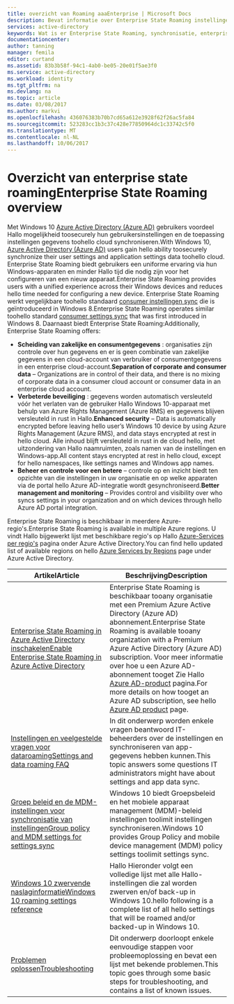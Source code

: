 ```yaml
---
title: overzicht van Roaming aaaEnterprise | Microsoft Docs
description: Bevat informatie over Enterprise State Roaming instellingen in Windows-apparaten. Enterprise State Roaming biedt gebruikers een uniforme ervaring via hun Windows-apparaten en minder Hallo tijd die nodig zijn voor het configureren van een nieuw apparaat.
services: active-directory
keywords: Wat is er Enterprise State Roaming, synchronisatie, enterprise, windows-cloud
documentationcenter: 
author: tanning
manager: femila
editor: curtand
ms.assetid: 83b3b58f-94c1-4ab0-be05-20e01f5ae3f0
ms.service: active-directory
ms.workload: identity
ms.tgt_pltfrm: na
ms.devlang: na
ms.topic: article
ms.date: 03/08/2017
ms.author: markvi
ms.openlocfilehash: 436076383b70b7cd65a612e3928f62f26ac5fa84
ms.sourcegitcommit: 523283cc1b3c37c428e77850964dc1c33742c5f0
ms.translationtype: MT
ms.contentlocale: nl-NL
ms.lasthandoff: 10/06/2017
---
```

# <a name="enterprise-state-roaming-overview"></a><span data-ttu-id="f9c60-105">Overzicht van enterprise state roaming</span><span class="sxs-lookup"><span data-stu-id="f9c60-105">Enterprise State Roaming overview</span></span>
<span data-ttu-id="f9c60-106">Met Windows 10 [Azure Active Directory (Azure AD)](active-directory-whatis.md) gebruikers voordeel Hallo mogelijkheid toosecurely hun gebruikersinstellingen en de toepassing instellingen gegevens toohello cloud synchroniseren.</span><span class="sxs-lookup"><span data-stu-id="f9c60-106">With Windows 10, [Azure Active Directory (Azure AD)](active-directory-whatis.md) users gain hello ability toosecurely synchronize their user settings and application settings data toohello cloud.</span></span> <span data-ttu-id="f9c60-107">Enterprise State Roaming biedt gebruikers een uniforme ervaring via hun Windows-apparaten en minder Hallo tijd die nodig zijn voor het configureren van een nieuw apparaat.</span><span class="sxs-lookup"><span data-stu-id="f9c60-107">Enterprise State Roaming provides users with a unified experience across their Windows devices and reduces hello time needed for configuring a new device.</span></span> <span data-ttu-id="f9c60-108">Enterprise State Roaming werkt vergelijkbare toohello standaard [consumer instellingen sync](http://windows.microsoft.com/en-US/windows-8/sync-settings-pcs) die is geïntroduceerd in Windows 8.</span><span class="sxs-lookup"><span data-stu-id="f9c60-108">Enterprise State Roaming operates similar toohello standard [consumer settings sync](http://windows.microsoft.com/en-US/windows-8/sync-settings-pcs) that was first introduced in Windows 8.</span></span> <span data-ttu-id="f9c60-109">Daarnaast biedt Enterprise State Roaming:</span><span class="sxs-lookup"><span data-stu-id="f9c60-109">Additionally, Enterprise State Roaming offers:</span></span>

* <span data-ttu-id="f9c60-110">**Scheiding van zakelijke en consumentgegevens** : organisaties zijn controle over hun gegevens en er is geen combinatie van zakelijke gegevens in een cloud-account van verbruiker of consumentgegevens in een enterprise cloud-account.</span><span class="sxs-lookup"><span data-stu-id="f9c60-110">**Separation of corporate and consumer data** – Organizations are in control of their data, and there is no mixing of corporate data in a consumer cloud account or consumer data in an enterprise cloud account.</span></span>
* <span data-ttu-id="f9c60-111">**Verbeterde beveiliging** : gegevens worden automatisch versleuteld vóór het verlaten van de gebruiker Hallo Windows 10-apparaat met behulp van Azure Rights Management (Azure RMS) en gegevens blijven versleuteld in rust in Hallo.</span><span class="sxs-lookup"><span data-stu-id="f9c60-111">**Enhanced security** – Data is automatically encrypted before leaving hello user’s Windows 10 device by using Azure Rights Management (Azure RMS), and data stays encrypted at rest in hello cloud.</span></span> <span data-ttu-id="f9c60-112">Alle inhoud blijft versleuteld in rust in de cloud hello, met uitzondering van Hallo naamruimten, zoals namen van de instellingen en Windows-app.</span><span class="sxs-lookup"><span data-stu-id="f9c60-112">All content stays encrypted at rest in hello cloud, except for hello namespaces, like settings names and Windows app names.</span></span>  
* <span data-ttu-id="f9c60-113">**Beheer en controle voor een betere** – controle op en inzicht biedt ten opzichte van die instellingen in uw organisatie en op welke apparaten via de portal hello Azure AD-integratie wordt gesynchroniseerd.</span><span class="sxs-lookup"><span data-stu-id="f9c60-113">**Better management and monitoring** – Provides control and visibility over who syncs settings in your organization and on which devices through hello Azure AD portal integration.</span></span> 

<span data-ttu-id="f9c60-114">Enterprise State Roaming is beschikbaar in meerdere Azure-regio's.</span><span class="sxs-lookup"><span data-stu-id="f9c60-114">Enterprise State Roaming is available in multiple Azure regions.</span></span> <span data-ttu-id="f9c60-115">U vindt Hallo bijgewerkt lijst met beschikbare regio's op Hallo [Azure-Services per regio's](https://azure.microsoft.com/regions/#services) pagina onder Azure Active Directory.</span><span class="sxs-lookup"><span data-stu-id="f9c60-115">You can find hello updated list of available regions on hello [Azure Services by Regions](https://azure.microsoft.com/regions/#services) page under Azure Active Directory.</span></span>

| <span data-ttu-id="f9c60-116">Artikel</span><span class="sxs-lookup"><span data-stu-id="f9c60-116">Article</span></span> | <span data-ttu-id="f9c60-117">Beschrijving</span><span class="sxs-lookup"><span data-stu-id="f9c60-117">Description</span></span> |
| --- | --- |
| [<span data-ttu-id="f9c60-118">Enterprise State Roaming in Azure Active Directory inschakelen</span><span class="sxs-lookup"><span data-stu-id="f9c60-118">Enable Enterprise State Roaming in Azure Active Directory</span></span>](active-directory-windows-enterprise-state-roaming-enable.md) |<span data-ttu-id="f9c60-119">Enterprise State Roaming is beschikbaar tooany organisatie met een Premium Azure Active Directory (Azure AD) abonnement.</span><span class="sxs-lookup"><span data-stu-id="f9c60-119">Enterprise State Roaming is available tooany organization with a Premium Azure Active Directory (Azure AD) subscription.</span></span> <span data-ttu-id="f9c60-120">Voor meer informatie over hoe u een Azure AD-abonnement tooget Zie Hallo [Azure AD-product](https://azure.microsoft.com/services/active-directory) pagina.</span><span class="sxs-lookup"><span data-stu-id="f9c60-120">For more details on how tooget an Azure AD subscription, see hello [Azure AD product](https://azure.microsoft.com/services/active-directory) page.</span></span> |
| [<span data-ttu-id="f9c60-121">Instellingen en veelgestelde vragen voor dataroaming</span><span class="sxs-lookup"><span data-stu-id="f9c60-121">Settings and data roaming FAQ</span></span>](active-directory-windows-enterprise-state-roaming-faqs.md) |<span data-ttu-id="f9c60-122">In dit onderwerp worden enkele vragen beantwoord IT-beheerders over de instellingen en synchroniseren van app-gegevens hebben kunnen.</span><span class="sxs-lookup"><span data-stu-id="f9c60-122">This topic answers some questions IT administrators might have about settings and app data sync.</span></span> |
| [<span data-ttu-id="f9c60-123">Groep beleid en de MDM-instellingen voor synchronisatie van instellingen</span><span class="sxs-lookup"><span data-stu-id="f9c60-123">Group policy and MDM settings for settings sync</span></span>](active-directory-windows-enterprise-state-roaming-group-policy-settings.md) |<span data-ttu-id="f9c60-124">Windows 10 biedt Groepsbeleid en het mobiele apparaat management (MDM)-beleid instellingen toolimit instellingen synchroniseren.</span><span class="sxs-lookup"><span data-stu-id="f9c60-124">Windows 10 provides Group Policy and mobile device management (MDM) policy settings toolimit settings sync.</span></span> |
| [<span data-ttu-id="f9c60-125">Windows 10 zwervende naslaginformatie</span><span class="sxs-lookup"><span data-stu-id="f9c60-125">Windows 10 roaming settings reference</span></span>](active-directory-windows-enterprise-state-roaming-windows-settings-reference.md) |<span data-ttu-id="f9c60-126">Hallo Hieronder volgt een volledige lijst met alle Hallo-instellingen die zal worden zwerven en/of back-up in Windows 10.</span><span class="sxs-lookup"><span data-stu-id="f9c60-126">hello following is a complete list of all hello settings that will be roamed and/or backed-up in Windows 10.</span></span> |
| [<span data-ttu-id="f9c60-127">Problemen oplossen</span><span class="sxs-lookup"><span data-stu-id="f9c60-127">Troubleshooting</span></span>](active-directory-windows-enterprise-state-roaming-troubleshooting.md) |<span data-ttu-id="f9c60-128">Dit onderwerp doorloopt enkele eenvoudige stappen voor probleemoplossing en bevat een lijst met bekende problemen.</span><span class="sxs-lookup"><span data-stu-id="f9c60-128">This topic goes through some basic steps for troubleshooting, and contains a list of known issues.</span></span> |

